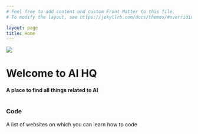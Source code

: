 ```yaml
---
# Feel free to add content and custom Front Matter to this file.
# To modify the layout, see https://jekyllrb.com/docs/themes/#overriding-theme-defaults

layout: page
title: Home
---
```


<div class="hero-image-container">
    <img src="{{site.baseurl}}/assets/img/{{page.title}}-hero.jpg">
    <div class="hero-text">
        <h1 class="intro-title"><b>Welcome to AI HQ</b></h1>
        <h4>A place to find all things related to AI</h4>
    </div>
</div>

<div>
    <div class="col-sm-4">
        <div class="fancy-card">
            <div class="page-card-symbol">
                <h1><i class="fas fa-code"></i></h1>
            </div>
            <div class="page-card-title">
                <h3>Code</h3>
            </div>
            <div class="page-card-description">
                <p>
                    A list of websites on which you can learn how to code
                </p>
            </div>
        </div>
    </div>
</div>
